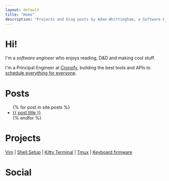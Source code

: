 ```yaml
---
layout: default
title: "Home"
description: "Projects and blog posts by Adam Whittingham, a Software Engineer in the UK."
---
```


# Hi!
I'm a <em>software engineer</em> who enjoys reading, D&D and making cool stuff.

I'm a Principal Engineer at <a href="https://cronofy.com">Cronofy</a>, building the best tools and APIs to <a href="https://cronofy.com">schedule everything for everyone</a>.

# Posts

<ul>
  {% for post in site.posts %}
    <li>
      <a href="{{ post.url }}">{{ post.title }}</a>
    </li>
  {% endfor %}
</ul>

# Projects

[Vim](https://github.com/AdamWhittingham/vim-config)
|
[Shell Setup](https://github.com/AdamWhittingham/adshell)
|
[Kitty Terminal](https://github.com/AdamWhittingham/adshell/blob/master/config/kitty/kitty.conf)
|
[Tmux](https://github.com/AdamWhittingham/tmux-config)
|
[Keyboard firmware](https://github.com/AdamWhittingham/keyboards)

# Social

<div class="social">
  <a rel="me" href="https://ruby.social/@ad" aria-label="View Adam's Mastodon profile">
    <span class="fa-brands fa-mastodon"></span>
  </a>
  <a href="https://twitter.com/adamwhittingham"aria-label="View Adam's Twitter profile">
    <span class="fa-brands fa-twitter"></span>
  </a>
  <a href="https://github.com/AdamWhittingham" aria-label="View Adam's Github profile">
    <span class="fa-brands fa-github"></span>
  </a>
  <a href="https://uk.linkedin.com/in/adamwhittingham" aria-label="View Adam's LinkedIn profile">
    <span class="fa-brands fa-linkedin"></span>
  </a>
</div>

<link rel="stylesheet" href="https://cdnjs.cloudflare.com/ajax/libs/font-awesome/6.1.1/css/brands.min.css" integrity="sha512-OivR4OdSsE1onDm/i3J3Hpsm5GmOVvr9r49K3jJ0dnsxVzZgaOJ5MfxEAxCyGrzWozL9uJGKz6un3A7L+redIQ==" crossorigin="anonymous" referrerpolicy="no-referrer" media="all" />

